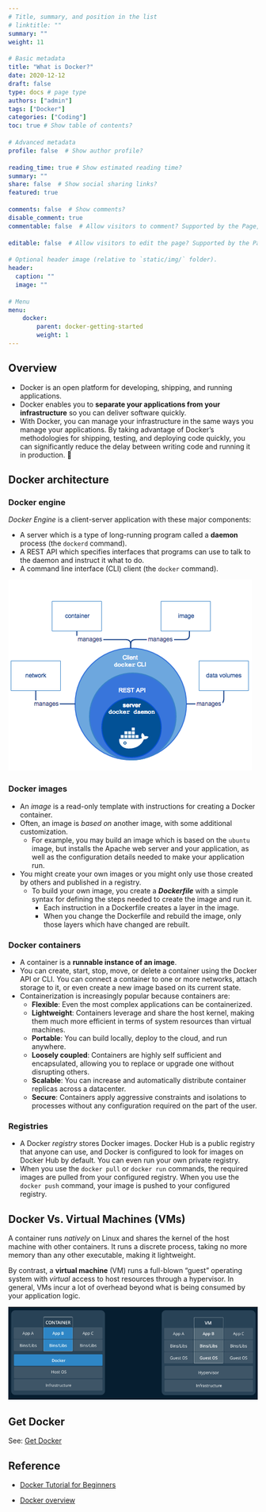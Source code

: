 ```yaml
---
# Title, summary, and position in the list
# linktitle: ""
summary: ""
weight: 11

# Basic metadata
title: "What is Docker?"
date: 2020-12-12
draft: false
type: docs # page type
authors: ["admin"]
tags: ["Docker"]
categories: ["Coding"]
toc: true # Show table of contents?

# Advanced metadata
profile: false  # Show author profile?

reading_time: true # Show estimated reading time?
summary: ""
share: false  # Show social sharing links?
featured: true

comments: false  # Show comments?
disable_comment: true
commentable: false  # Allow visitors to comment? Supported by the Page, Post, and Docs content types.

editable: false  # Allow visitors to edit the page? Supported by the Page, Post, and Docs content types.

# Optional header image (relative to `static/img/` folder).
header:
  caption: ""
  image: ""

# Menu
menu: 
    docker:
        parent: docker-getting-started
        weight: 1
---
```


## Overview

- Docker is an open platform for developing, shipping, and running applications. 
- Docker enables you to **separate your applications from your infrastructure** so you can deliver software quickly. 
- With Docker, you can manage your infrastructure in the same ways you manage your applications. By taking advantage of Docker’s methodologies for shipping, testing, and deploying code quickly, you can significantly reduce the delay between writing code and running it in production. :clap:

## Docker architecture

### Docker engine

*Docker Engine* is a client-server application with these major components:

- A server which is a type of long-running program called a **daemon** process (the `dockerd` command).
- A REST API which specifies interfaces that programs can use to talk to the daemon and instruct it what to do.
- A command line interface (CLI) client (the `docker` command).

![Docker Engine Components Flow](https://raw.githubusercontent.com/EckoTan0804/upic-repo/master/uPic/engine-components-flow.png)



### Docker images

- An *image* is a read-only template with instructions for creating a Docker container. 
- Often, an image is *based on* another image, with some additional customization. 
  - For example, you may build an image which is based on the `ubuntu` image, but installs the Apache web server and your application, as well as the configuration details needed to make your application run.
- You might create your own images or you might only use those created by others and published in a registry. 
  - To build your own image, you create a ***Dockerfile*** with a simple syntax for defining the steps needed to create the image and run it. 
    - Each instruction in a Dockerfile creates a layer in the image. 
    - When you change the Dockerfile and rebuild the image, only those layers which have changed are rebuilt.

### Docker containers

- A container is a **runnable instance of an image**. 
- You can create, start, stop, move, or delete a container using the Docker API or CLI. You can connect a container to one or more networks, attach storage to it, or even create a new image based on its current state.
- Containerization is increasingly popular because containers are:
  - **Flexible**: Even the most complex applications can be containerized.
  - **Lightweight**: Containers leverage and share the host kernel, making them much more efficient in terms of system resources than virtual machines.
  - **Portable**: You can build locally, deploy to the cloud, and run anywhere.
  - **Loosely coupled**: Containers are highly self sufficient and encapsulated, allowing you to replace or upgrade one without disrupting others.
  - **Scalable**: You can increase and automatically distribute container replicas across a datacenter.
  - **Secure**: Containers apply aggressive constraints and isolations to processes without any configuration required on the part of the user.

### Registries

- A Docker *registry* stores Docker images. Docker Hub is a public registry that anyone can use, and Docker is configured to look for images on Docker Hub by default. You can even run your own private registry.
- When you use the `docker pull` or `docker run` commands, the required images are pulled from your configured registry. When you use the `docker push` command, your image is pushed to your configured registry.

## Docker Vs. Virtual Machines (VMs)

A container runs *natively* on Linux and shares the kernel of the host machine with other containers. It runs a discrete process, taking no more memory than any other executable, making it lightweight.

By contrast, a **virtual machine** (VM) runs a full-blown “guest” operating system with *virtual* access to host resources through a hypervisor. In general, VMs incur a lot of overhead beyond what is being consumed by your application logic.

![截屏2020-12-12 22.34.09](https://raw.githubusercontent.com/EckoTan0804/upic-repo/master/uPic/截屏2020-12-12%2022.34.09.png)

## Get Docker

See: [Get Docker](https://docs.docker.com/get-docker/)



## Reference

- [Docker Tutorial for Beginners](https://www.guru99.com/docker-tutorial.html)

- [Docker overview](https://docs.docker.com/get-started/overview/)